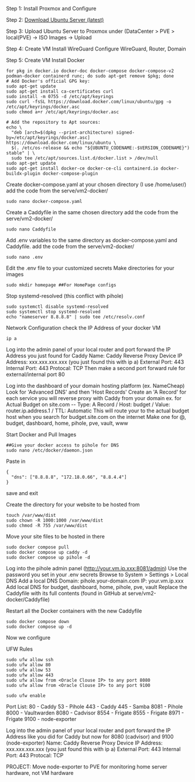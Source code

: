 Step 1:
Install Proxmox and Configure

Step 2:
[Download Ubuntu Server (latest)]([url](https://ubuntu.com/download/server))

Step 3:
Upload Ubuntu Server to Proxmox under (DataCenter > PVE > local(PVE) -> ISO Images -> Upload

Step 4:
Create VM
Install WireGuard
Configure WireGuard, Router, Domain

Step 5:
Create VM
Install Docker
```
for pkg in docker.io docker-doc docker-compose docker-compose-v2 podman-docker containerd runc; do sudo apt-get remove $pkg; done
# Add Docker's official GPG key:
sudo apt-get update
sudo apt-get install ca-certificates curl
sudo install -m 0755 -d /etc/apt/keyrings
sudo curl -fsSL https://download.docker.com/linux/ubuntu/gpg -o /etc/apt/keyrings/docker.asc
sudo chmod a+r /etc/apt/keyrings/docker.asc

# Add the repository to Apt sources:
echo \
  "deb [arch=$(dpkg --print-architecture) signed-by=/etc/apt/keyrings/docker.asc] https://download.docker.com/linux/ubuntu \
  $(. /etc/os-release && echo "${UBUNTU_CODENAME:-$VERSION_CODENAME}") stable" | \
  sudo tee /etc/apt/sources.list.d/docker.list > /dev/null
sudo apt-get update
sudo apt-get install docker-ce docker-ce-cli containerd.io docker-buildx-plugin docker-compose-plugin
```
Create docker-compose.yaml at your chosen directory (I use /home/user/) add the code from the serve/vm2-docker/
```
sudo nano docker-compose.yaml
```
Create a Caddyfile in the same chosen directory add the code from the serve/vm2-docker/
```
sudo nano Caddyfile
```
Add .env variables to the same directory as docker-compose.yaml and Caddyfile. add the code from the serve/vm2-docker/
```
sudo nano .env
```
  Edit the .env file to your customized secrets
Make directories for your images
```
sudo mkdir homepage ##For HomePage configs
```
Stop systemd-resolved (this conflict with pihole)
```
sudo systemctl disable systemd-resolved
sudo systemctl stop systemd-resolved
echo "nameserver 8.8.8.8" | sudo tee /etc/resolv.conf
```

Network Configuration
check the IP Address of your docker VM
```
ip a
```
Log into the admin panel of your local router and port forward the IP Address you just found for Caddy
  Name: Caddy Reverse Proxy
  Device IP Address: xxx.xxx.xxx.xxx (you just found this with ip a)
  External Port: 443
  Internal Port: 443
  Protocal: TCP
Then make a second port forward rule for external/internal port 80

Log into the dashboard of your domain hosting platform (ex. NameCheap)
  Look for 'Advanced DNS' and then 'Host Records'
    Create an 'A Record' for each service you will reverse proxy with Caddy from your domain
      ex. for Actual Budget on site.com -- Type: A Record / Host: budget / Value: router.ip.address.1 / TTL: Automatic
        This will route your to the actual budget host when you search for budget.site.com on the internet
      Make one for @, budget, dashboard, home, pihole, pve, vault, www

Start Docker and Pull Images
```
##Give your docker access to pihole for DNS
sudo nano /etc/docker/daemon.json
```
Paste in
```
{
  "dns": ["8.8.8.8", "172.18.0.66", "8.8.4.4"]
}
```
save and exit

Create the directory for your website to be hosted from
```
touch /var/www/dist
sudo chown -R 1000:1000 /var/www/dist
sudo chmod -R 755 /var/www/dist
```
Move your site files to be hosted in there
```
sudo docker compose pull
sudo docker compose up caddy -d
sudo docker compose up pihole -d
```
Log into the pihole admin panel (http://your.vm.ip.xxx:8081/admin)
  Use the password you set in your .env secrets
  Browse to System > Settings > Local DNS
    Add a local DNS
      Domain: pihole.your-domain.com
      IP: your.vm.ip.xxx
    Add local DNS for budget, dashboard, home, pihole, pve, vault
Replace the Caddyfile with its full contents (found in GitHub at serve/vm2-docker/Caddyfile)

Restart all the Docker containers with the new Caddyfile
```
sudo docker compose down
sudo docker compose up -d
```

Now we configure

UFW Rules
```
sudo ufw allow ssh
sudo ufw allow 80
sudo ufw allow 53
sudo ufw allow 443
sudo ufw allow from <Oracle Clouse IP> to any port 8080
sudo ufw allow from <Oracle Clouse IP> to any port 9100

sudo ufw enable
```

Port List:
80 - Caddy
53 - Pihole
443 - Caddy
445 - Samba
8081 - Pihole
8000 - Vaultwarden
8080 - Cadvisor
8554 - Frigate
8555 - Frigate
8971 - Frigate
9100 - node-exporter

Log into the admin panel of your local router and port forward the IP Address like you did for Caddy but now for 8080 (cadvisor) and 9100 (node-exporter)
  Name: Caddy Reverse Proxy
  Device IP Address: xxx.xxx.xxx.xxx (you just found this with ip a)
  External Port: 443
  Internal Port: 443
  Protocal: TCP

PROJECT: Move node-exporter to PVE for monitoring home server hardware, not VM hardware
